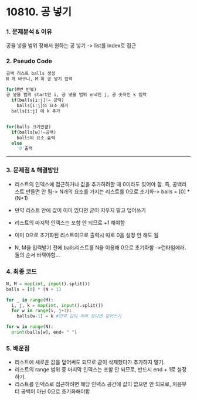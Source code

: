 # 10810. 공 넣기

### 1. 문제분석 & 이유

공을 넣을 범위 정해서 원하는 공 넣기 -> list를 index로 접근

### 2. Pseudo Code

```python
공백 리스트 balls 생성
N 개 바구니, M 회 공 넣기 입력

for(M번 반복)
공 넣을 범위 start인 i, 공 넣을 범위 end인 j, 공 숫자인 k 입력
  if(balls[i:j]!= 공백)
    balls[i:j]의 요소 제거
  balls[i:j] 에 k 추가


for(balls 크기만큼)
  if(balls[w]!=공백)
    balls의 요소 출력
  else
    '0'출력
```

---

### 3. 문제점 & 해결방안

- 리스트의 인덱스에 접근하거나 값을 추가하려할 때 0이라도 있어야 함. 즉, 공백리스트 만들면 안 됨-> N개의 요소를 가지는 리스트를 0으로 초기화-> balls = [0] \* (N+1)
- 만약 리스트 안에 값이 이미 있다면 굳이 지우지 말고 덮어쓰기

- 리스트의 마지막 인덱스는 포함 안 되므로 +1 해야함
- 이미 0으로 초기화된 리스트이므로 출력시 따로 0을 설정 안 해도 됨
- N, M을 입력받기 전에 balls리스트를 N을 이용해 0으로 초기화함 ->런타임에러. 둘의 순서 바꿔야함...

### 4. 최종 코드

```python
N, M = map(int, input().split())
balls = [0] * (N + 1)

for _ in range(M):
  i, j, k = map(int, input().split())
  for w in range(i, j+1):
    balls[w-1] = k #만약 값이 이미 있다면 덮어쓰기

for w in range(N):
  print(balls[w], end= " ")
```

### 5. 배운점

- 리스트에 새로운 값을 덮어써도 되므로 굳이 삭제했다가 추가하지 말기.
- 리스트의 range 범위 중 마지막 인덱스는 포함 안 되므로, 반드시 end + 1로 설정하기.
- 리스트를 인덱스로 접근하려면 해당 인덱스 공간에 값이 없으면 안 되므로, 처음부터 공백이 아닌 0으로 초기화해야함
